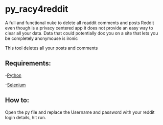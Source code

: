 # py_racy4reddit

A full and functional nuke to delete all readdit comments and posts
Reddit even though is a privacy centered app it does not provide an easy way to clear all your data.
Data that could potentially dox you on a site that lets you be completely anonymouse is ironic

This tool deletes all your posts and comments
## Requirements:

-[Python](https://www.python.org/downloads/)

-[Selenium](https://pythonspot.com/selenium-install/)

## How to:

Open the py file and replace the Username and password with your reddit login details, hit run.

